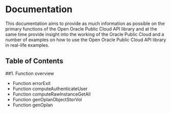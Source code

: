 # Documentation
This documentation aims to provide as much information as possible on the primary functions of the Open Oracle Public Cloud API library and at the same time provide insight into the working of the Oracle Public Cloud and a number of examples on how to use the Open Oracle Public Cloud API library in real-life examples.

## Table of Contents
##1. Function overview
* Function errorExit
* Function computeAuthenticateUser
* Function computeRawInstanceGetAll
* Function genOplanObjectStorVol
* Function genOplan


